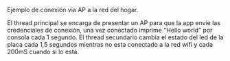 Ejemplo de conexión via AP a la red del hogar.

El thread principal se encarga de presentar un AP para que la app envie las 
credenciales de conexión, una vez conectado imprime "Hello world" por consola
cada 1 segundo. 
El thread secundario cambia el estado del led de la placa cada 1,5 segundos 
mientras no esta conectado a la red wifi y cada 200mS cuando si lo está.